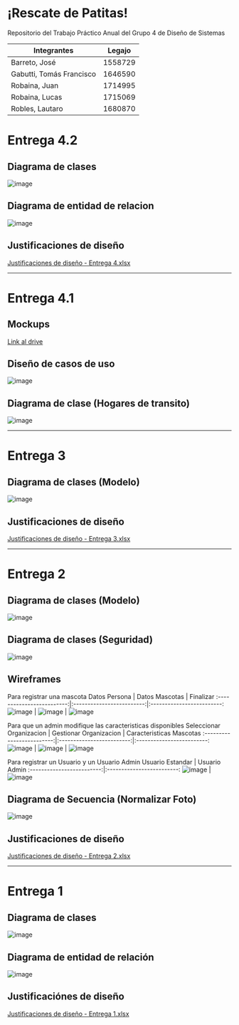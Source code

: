 # ¡Rescate de Patitas!
Repositorio del Trabajo Práctico Anual del Grupo 4 de Diseño de Sistemas 

|       Integrantes      |Legajo |
|------------------------|-------|
|Barreto, José           |1558729|
|Gabutti, Tomás Francisco|1646590|
|Robaina, Juan           |1714995|
|Robaina, Lucas          |1715069|
|Robles, Lautaro         |1680870|

# Entrega 4.2
## Diagrama de clases
![image](https://drive.google.com/uc?export=view&id=1OBaCmsbtkS5pFJQaaxRUJjrOzS8HACdn)

## Diagrama de entidad de relacion
![image](https://drive.google.com/uc?export=view&id=10_ToDLQNvtBC4S8u02bk48h1NLq67Fjw)

## Justificaciones de diseño
[Justificaciones de diseño - Entrega 4.xlsx](https://drive.google.com/file/d/1ce1khTY7sArNxSV_evpqNFyANpZgiLvL/view?usp=sharing)

---

# Entrega 4.1
## Mockups
[Link al drive](https://drive.google.com/drive/folders/1AnGFLflSi1PjZnw4mnlD_VlUK5FQyXhk?usp=sharing)

## Diseño de casos de uso
![image](https://drive.google.com/uc?export=view&id=1fW5DMZKUMy1GBy3t30Jug47iFtADFdYk)

## Diagrama de clase (Hogares de transito)
![image](https://drive.google.com/uc?export=view&id=1R0Wv8zibpgynKU93lz0nNnxK3gCB3Ksn)

---

# Entrega 3
## Diagrama de clases (Modelo)
![image](https://drive.google.com/uc?export=view&id=1yjpvc4ACS25JoNDWmrt_H4JNj2CQUeWd)

## Justificaciones de diseño
[Justificaciones de diseño - Entrega 3.xlsx](https://drive.google.com/file/d/1P_DejKiV-6MKI8GMEhSGQjpfC7YpVH_C/view?usp=sharing)

---

# Entrega 2
## Diagrama de clases (Modelo)
![image](https://drive.google.com/uc?export=view&id=1fo_mu9iIUW6eEvhNTbNSf627I4nh2Zai)

## Diagrama de clases (Seguridad)
![image](https://drive.google.com/uc?export=view&id=1yfefsJn9cYS3vzQJ8nLzjxsxGNTCrH-T)

## Wireframes
Para registrar una mascota
Datos Persona              |  Datos Mascotas           |  Finalizar
:-------------------------:|:-------------------------:|:-------------------------:
![image](https://drive.google.com/uc?export=view&id=1Qxzir-Wo0DVkvsZwFiWv8dgEFInueiIc)  |  ![image](https://drive.google.com/uc?export=view&id=139DOg4myVBcoPYJpvfzqBSV7cAFFpRcY)   |  ![image](https://drive.google.com/uc?export=view&id=107DdGz7MuOQyFFz5z1zlkDb10QK0ct0w)

Para que un admin modifique las caracteristicas disponibles
Seleccionar Organizacion   |  Gestionar Organizacion   |  Caracteristicas Mascotas
:-------------------------:|:-------------------------:|:-------------------------:
![image](https://drive.google.com/uc?export=view&id=1jPdr9oPjlolZbia8bPrWWiiXrcknBgCE)  |  ![image](https://drive.google.com/uc?export=view&id=1dH8dtVUzY_YrYBMDHiFSaZKtlPUHmTCf)   |  ![image](https://drive.google.com/uc?export=view&id=1ePDLe1tt7NmQp9T_rqmpKAFEClKnbgnc)

Para registrar un Usuario y un Usuario Admin
Usuario Estandar           |  Usuario Admin 
:-------------------------:|:-------------------------:
![image](https://drive.google.com/uc?export=view&id=1XkHdSLr3Q8LDy7BEwURZWqQwGjQZkqWA)  |  ![image](https://drive.google.com/uc?export=view&id=1Cum7jd8it7T56injV0O-QcVQIT7EMHgR)

## Diagrama de Secuencia (Normalizar Foto)
![image](https://drive.google.com/uc?export=view&id=1acgkCIkryqaXA1HwV6s9Fr5uvngdmcwr)

## Justificaciones de diseño
[Justificaciones de diseño - Entrega 2.xlsx](https://drive.google.com/file/d/1IBQDNF-H-5XP-2v8tV4tBxelqK1QSVDT/view?usp=sharing)

---

# Entrega 1

## Diagrama de clases
![image](https://drive.google.com/uc?export=view&id=1j9gsgdy9woseJP0O-AJH8OexH6CyP1Sk)

## Diagrama de entidad de relación
![image](https://drive.google.com/uc?export=view&id=19v0Nujvz5KdtADwnRtBut00C7nWL56nW)

## Justificaciónes de diseño
[Justificaciones de diseño - Entrega 1.xlsx](https://drive.google.com/file/d/1V0M6hayxDkobNz_sGqOsneOdkOQlNayG/view?usp=sharing)

